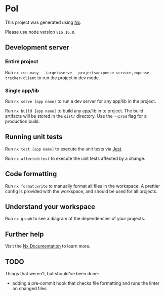 # Pol

This project was generated using [Nx](https://nx.dev).

Please use node version `v16.16.0`.

## Development server

### Entire project

Run `nx run-many --target=serve --projects=expense-service,expense-tracker-client` to run the project in dev mode.

### Single app/lib

Run `nx serve [app name]` to run a dev server for any app/lib in the project.

Run `nx build [app name]` to build any app/lib in te project. The build artifacts will be stored in the `dist/` directory. Use the `--prod` flag for a production build.

## Running unit tests

Run `nx test [app name]` to execute the unit tests via [Jest](https://jestjs.io).

Run `nx affected:test` to execute the unit tests affected by a change.

## Code formatting

Run `nx format:write` to manually format all files in the workspace. A prettier config is provided with the workspace, and should be used for all projects.

## Understand your workspace

Run `nx graph` to see a diagram of the dependencies of your projects.

## Further help

Visit the [Nx Documentation](https://nx.dev) to learn more.

## TODO

Things that weren't, but should've been done:

-   adding a pre-commit hook that checks file formatting and runs the linter on changed files

